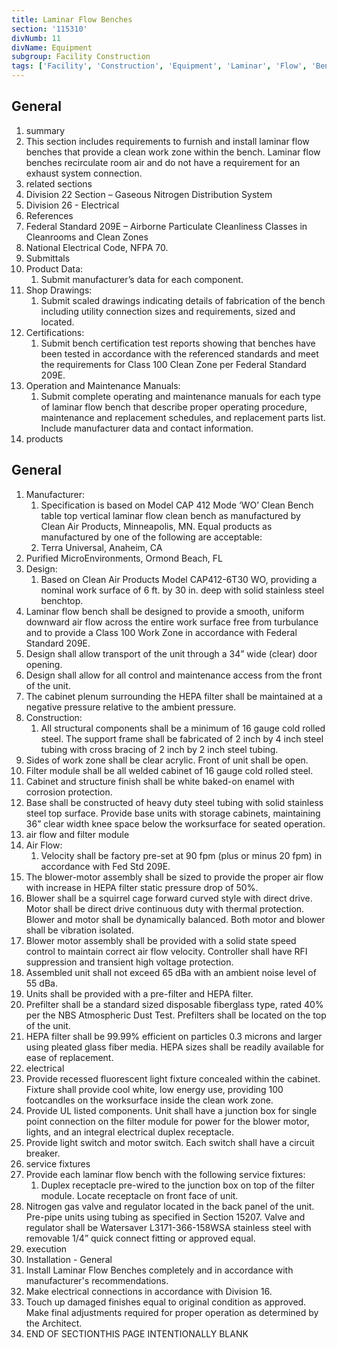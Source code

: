 ```yaml
---
title: Laminar Flow Benches
section: '115310'
divNumb: 11
divName: Equipment
subgroup: Facility Construction
tags: ['Facility', 'Construction', 'Equipment', 'Laminar', 'Flow', 'Benches']
---
```



## General

   1. summary
   1. This section includes requirements to furnish and install laminar flow benches that provide a clean work zone within the bench. Laminar flow benches recirculate room air and do not have a requirement for an exhaust system connection.
   1. related sections
   1. Division 22 Section – Gaseous Nitrogen Distribution System
   1. Division 26 - Electrical
   1. References
   1. Federal Standard 209E – Airborne Particulate Cleanliness Classes in Cleanrooms and Clean Zones
   1. National Electrical Code, NFPA 70.
   1. Submittals
   1. Product Data:
      1. Submit manufacturer’s data for each component.
   1. Shop Drawings:
      1. Submit scaled drawings indicating details of fabrication of the bench including utility connection sizes and requirements, sized and located.
   1. Certifications:
      1. Submit bench certification test reports showing that benches have been tested in accordance with the referenced standards and meet the requirements for Class 100 Clean Zone per Federal Standard 209E.
   1. Operation and Maintenance Manuals:
      1. Submit complete operating and maintenance manuals for each type of laminar flow bench that describe proper operating procedure, maintenance and replacement schedules, and replacement parts list. Include manufacturer data and contact information.
   1. products

## General

   1. Manufacturer:
      1. Specification is based on Model CAP 412 Mode ‘WO’ Clean Bench table top vertical laminar flow clean bench as manufactured by Clean Air Products, Minneapolis, MN. Equal products as manufactured by one of the following are acceptable:
      1. Terra Universal, Anaheim, CA
   1. Purified MicroEnvironments, Ormond Beach, FL
   1. Design:
      1. Based on Clean Air Products Model CAP412-6T30 WO, providing a nominal work surface of 6 ft. by 30 in. deep with solid stainless steel benchtop.
   1. Laminar flow bench shall be designed to provide a smooth, uniform downward air flow across the entire work surface free from turbulance and to provide a Class 100 Work Zone in accordance with Federal Standard 209E.
   1. Design shall allow transport of the unit through a 34” wide (clear) door opening.
   1. Design shall allow for all control and maintenance access from the front of the unit.
   1. The cabinet plenum surrounding the HEPA filter shall be maintained at a negative pressure relative to the ambient pressure.
   1. Construction:
      1. All structural components shall be a minimum of 16 gauge cold rolled steel. The support frame shall be fabricated of 2 inch by 4 inch steel tubing with cross bracing of 2 inch by 2 inch steel tubing.
   1. Sides of work zone shall be clear acrylic. Front of unit shall be open.
   1. Filter module shall be all welded cabinet of 16 gauge cold rolled steel.
   1. Cabinet and structure finish shall be white baked-on enamel with corrosion protection.
   1. Base shall be constructed of heavy duty steel tubing with solid stainless steel top surface. Provide base units with storage cabinets, maintaining 36” clear width knee space below the worksurface for seated operation.
   1. air flow and filter module
   1. Air Flow:
      1. Velocity shall be factory pre-set at 90 fpm (plus or minus 20 fpm) in accordance with Fed Std 209E.
   1. The blower-motor assembly shall be sized to provide the proper air flow with increase in HEPA filter static pressure drop of 50%.
   1. Blower shall be a squirrel cage forward curved style with direct drive. Motor shall be direct drive continuous duty with thermal protection. Blower and motor shall be dynamically balanced. Both motor and blower shall be vibration isolated.
   1. Blower motor assembly shall be provided with a solid state speed control to maintain correct air flow velocity. Controller shall have RFI suppression and transient high voltage protection.
   1. Assembled unit shall not exceed 65 dBa with an ambient noise level of 55 dBa.
   1. Units shall be provided with a pre-filter and HEPA filter.
   1. Prefilter shall be a standard sized disposable fiberglass type, rated 40% per the NBS Atmospheric Dust Test. Prefilters shall be located on the top of the unit.
   1. HEPA filter shall be 99.99% efficient on particles 0.3 microns and larger using pleated glass fiber media. HEPA sizes shall be readily available for ease of replacement.
   1. electrical
   1. Provide recessed fluorescent light fixture concealed within the cabinet. Fixture shall provide cool white, low energy use, providing 100 footcandles on the worksurface inside the clean work zone.
   1. Provide UL listed components. Unit shall have a junction box for single point connection on the filter module for power for the blower motor, lights, and an integral electrical duplex receptacle.
   1. Provide light switch and motor switch. Each switch shall have a circuit breaker.
   1. service fixtures
   1. Provide each laminar flow bench with the following service fixtures:
      1. Duplex receptacle pre-wired to the junction box on top of the filter module. Locate receptacle on front face of unit.
   1. Nitrogen gas valve and regulator located in the back panel of the unit. Pre-pipe units using tubing as specified in Section 15207. Valve and regulator shall be Watersaver L3171-366-158WSA stainless steel with removable 1/4” quick connect fitting or approved equal.
   1. execution
   1. Installation - General
   1. Install Laminar Flow Benches completely and in accordance with manufacturer's recommendations.
   1. Make electrical connections in accordance with Division 16.
   1. Touch up damaged finishes equal to original condition as approved. Make final adjustments required for proper operation as determined by the Architect.
1. END OF SECTIONTHIS PAGE INTENTIONALLY BLANK


